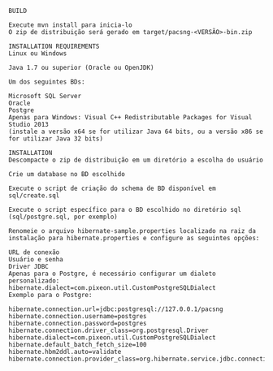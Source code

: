     BUILD

    Execute mvn install para inicia-lo
    O zip de distribuição será gerado em target/pacsng-<VERSÃO>-bin.zip

    INSTALLATION REQUIREMENTS
    Linux ou Windows

    Java 1.7 ou superior (Oracle ou OpenJDK)

    Um dos seguintes BDs:

    Microsoft SQL Server
    Oracle
    Postgre
    Apenas para Windows: Visual C++ Redistributable Packages for Visual Studio 2013
    (instale a versão x64 se for utilizar Java 64 bits, ou a versão x86 se for utilizar Java 32 bits)

    INSTALLATION
    Descompacte o zip de distribuição em um diretório a escolha do usuário

    Crie um database no BD escolhido

    Execute o script de criação do schema de BD disponível em sql/create.sql

    Execute o script específico para o BD escolhido no diretório sql (sql/postgre.sql, por exemplo)

    Renomeie o arquivo hibernate-sample.properties localizado na raiz da instalação para hibernate.properties e configure as seguintes opções:

    URL de conexão
    Usuário e senha
    Driver JDBC
    Apenas para o Postgre, é necessário configurar um dialeto personalizado: hibernate.dialect=com.pixeon.util.CustomPostgreSQLDialect
    Exemplo para o Postgre:

    hibernate.connection.url=jdbc:postgresql://127.0.0.1/pacsng
    hibernate.connection.username=postgres
    hibernate.connection.password=postgres
    hibernate.connection.driver_class=org.postgresql.Driver
    hibernate.dialect=com.pixeon.util.CustomPostgreSQLDialect
    hibernate.default_batch_fetch_size=100
    hibernate.hbm2ddl.auto=validate
    hibernate.connection.provider_class=org.hibernate.service.jdbc.connections.internal.C3P0ConnectionProvider
